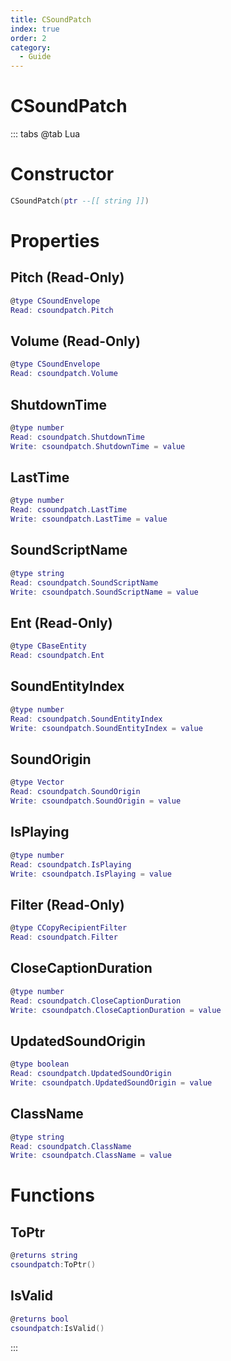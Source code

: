 ```yaml
---
title: CSoundPatch
index: true
order: 2
category:
  - Guide
---
```


# CSoundPatch

::: tabs
@tab Lua
# Constructor
```lua
CSoundPatch(ptr --[[ string ]])
```
# Properties
## Pitch (Read-Only)
```lua
@type CSoundEnvelope
Read: csoundpatch.Pitch
```
## Volume (Read-Only)
```lua
@type CSoundEnvelope
Read: csoundpatch.Volume
```
## ShutdownTime 
```lua
@type number
Read: csoundpatch.ShutdownTime
Write: csoundpatch.ShutdownTime = value
```
## LastTime 
```lua
@type number
Read: csoundpatch.LastTime
Write: csoundpatch.LastTime = value
```
## SoundScriptName 
```lua
@type string
Read: csoundpatch.SoundScriptName
Write: csoundpatch.SoundScriptName = value
```
## Ent (Read-Only)
```lua
@type CBaseEntity
Read: csoundpatch.Ent
```
## SoundEntityIndex 
```lua
@type number
Read: csoundpatch.SoundEntityIndex
Write: csoundpatch.SoundEntityIndex = value
```
## SoundOrigin 
```lua
@type Vector
Read: csoundpatch.SoundOrigin
Write: csoundpatch.SoundOrigin = value
```
## IsPlaying 
```lua
@type number
Read: csoundpatch.IsPlaying
Write: csoundpatch.IsPlaying = value
```
## Filter (Read-Only)
```lua
@type CCopyRecipientFilter
Read: csoundpatch.Filter
```
## CloseCaptionDuration 
```lua
@type number
Read: csoundpatch.CloseCaptionDuration
Write: csoundpatch.CloseCaptionDuration = value
```
## UpdatedSoundOrigin 
```lua
@type boolean
Read: csoundpatch.UpdatedSoundOrigin
Write: csoundpatch.UpdatedSoundOrigin = value
```
## ClassName 
```lua
@type string
Read: csoundpatch.ClassName
Write: csoundpatch.ClassName = value
```
# Functions
## ToPtr
```lua
@returns string
csoundpatch:ToPtr()
```
## IsValid
```lua
@returns bool
csoundpatch:IsValid()
```

:::